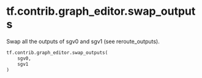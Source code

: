 <div itemscope itemtype="http://developers.google.com/ReferenceObject">
<meta itemprop="name" content="tf.contrib.graph_editor.swap_outputs" />
<meta itemprop="path" content="Stable" />
</div>

# tf.contrib.graph_editor.swap_outputs

Swap all the outputs of sgv0 and sgv1 (see reroute_outputs).

``` python
tf.contrib.graph_editor.swap_outputs(
    sgv0,
    sgv1
)
```

<!-- Placeholder for "Used in" -->

